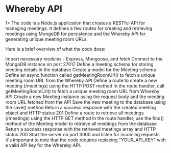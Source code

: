<h1> Whereby API</h1>1>
The code is a Node.js application that creates a RESTful API for managing meetings. It defines a few routes for creating and retrieving meetings using MongoDB for persistence and the Whereby API for generating unique meeting room URLs.

Here is a brief overview of what the code does:

Import necessary modules - Express, Mongoose, and fetch
Connect to the MongoDB instance on port 27017
Define a meeting schema for storing meeting details in the database
Create a model for the Meeting schema
Define an async function called getMeetingRoomUrl() to fetch a unique meeting room URL from the Whereby API
Define a route to create a new meeting (/meetings) using the HTTP POST method
In the route handler, call getMeetingRoomUrl() to fetch a unique meeting room URL from Whereby API
Create a new Meeting instance using the request body and the meeting room URL fetched from the API
Save the new meeting to the database using the save() method
Return a success response with the created meeting object and HTTP status 201
Define a route to retrieve all meetings (/meetings) using the HTTP GET method
In the route handler, use the find() method of the Meeting model to retrieve all meetings from the database
Return a success response with the retrieved meetings array and HTTP status 200
Start the server on port 3000 and listen for incoming requests
It's important to note that the code requires replacing "YOUR_API_KEY" with a valid API key for the Whereby API.
